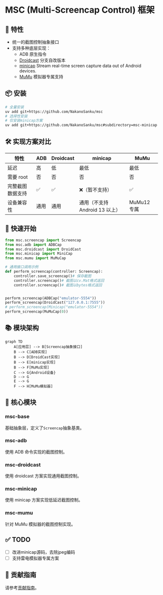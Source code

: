 # MSC (Multi-Screencap Control) 框架

## 🌟 特性

- 统一的截图控制抽象接口
- 支持多种底层实现：
  - ADB 原生指令
  - [Droidcast](https://github.com/rayworks/DroidCast) 分支自改版本
  - [minicap](https://github.com/openstf/minicap) Stream real-time screen capture data out of Android devices.
  - [MuMu]() 模拟器专属支持

## 📦 安装

```bash
# 全量安装
uv add git+https://github.com/NakanoSanku/msc
# 选择性安装
# 仅安装minicap方案
uv add git+https://github.com/NakanoSanku/msc#subdirectory=msc-minicap
```

## 🛠️ 实现方案对比

| 特性             | ADB  | Droidcast | minicap                        | MuMu        |
| ---------------- | ---- | --------- | ------------------------------ | ----------- |
| 延迟             | 高   | 低        | 最低                           | 最低        |
| 需要 root        | 否   | 否        | 否                             | 否          |
| 完整截图数据支持 | ✅   | ✅        | ❌（暂不支持）                 | ✅          |
| 设备兼容性       | 通用 | 通用      | 通用（不支持 Android 13 以上） | MuMu12 专属 |

## 🚀 快速开始

```python
from msc.screencap import Screencap
from msc.adb import ADBCap
from msc.droidcast import DroidCast
from msc.minicap import MiniCap
from msc.mumu import MuMuCap

# 通用接口调用示例
def perform_screencap(controller: Screencap):
    controller.save_screencap()# 保存截图
    controller.screencap()# 截图以cv.Mat格式返回
    controller.screencap()# 截图以bytes格式返回


perform_screencap(ADBCap("emulator-5554"))
perform_screencap(DroidCast("127.0.0.1:7555"))
# perform_screencap(Minicap("emulator-5554"))
perform_screencap(MuMuCap(0))
```

## 📚 模块架构

```mermaid
graph TD
    A[应用层] --> B[Screencap抽象接口]
    B --> C[ADB实现]
    B --> D[DroidCast实现]
    B --> E[minicap实现]
    B --> F[MuMu实现]
    C --> G{Android设备}
    D --> G
    E --> G
    F --> H[MuMu模拟器]
```

## 📄 核心模块

### msc-base

基础抽象层，定义了`Screencap`抽象基类。

### msc-adb

使用 ADB 命令实现的截图控制。

### msc-droidcast

使用 droidcast 方案实现通用截图控制。

### msc-minicap

使用 minicap 方案实现低延迟截图控制。

### msc-mumu

针对 MuMu 模拟器的截图控制实现。

## ✅ TODO

- [ ] 改进minicap源码，去除jpeg编码
- [ ] 支持雷电模拟器专属方案

## 🤝 贡献指南

请参考[贡献指南](CONTRIBUTING.md)。
